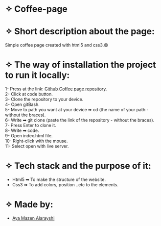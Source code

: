 # ✧ Coffee-page

# ✧ Short description about the page:
Simple coffee page created with html5 and css3.😄<br>

# ✧ The way of installation the project to run it locally:

1- Press at the link: [Github Coffee page repository](https://github.com/Aya74/Coffee-page).<br>
2- Click at code button.<br>
3- Clone the repository to your device.<br>
4- Open gitBash.<br>
5- Move to path you want at your device ➡ cd (the name of your path - without the braces).<br>
6- Write ➡ git clone (paste the link of the repository - without the braces).<br>
7- Press Enter to clone it.<br>
8- Write ➡ code.<br>
9- Open index.html file.<br>
10- Right-click with the mouse.<br>
11- Select open with live server.<br>

# ✧ Tech stack and the purpose of it:
* Html5 ➡ To make the structure of the website.<br>
* Css3 ➡ To add colors, position ..etc to the elements.<br>

# ✧ Made by:
- [Aya Mazen Alarayshi](https://github.com/Aya74)
